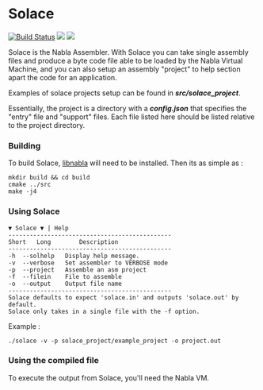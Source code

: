 # Solace

[![Build Status](https://travis-ci.com/NablaVM/solace.svg?branch=master)](https://travis-ci.com/NablaVM/solace)
![](https://img.shields.io/badge/License-MIT-blueviolet)
![](https://img.shields.io/badge/Built%20with-C%2B%2B-red)

Solace is the Nabla Assembler. With Solace you can take single assembly files and produce a byte code file able to be loaded by the Nabla Virtual Machine, and you can also setup an assembly "project" to help section apart the code for an application. 

Examples of solace projects setup can be found in ***src/solace_project***. 

Essentially, the project is a directory with a ***config.json*** that specifies the "entry" file and "support" files. Each file listed here should be listed relative to the project directory.

### Building

To build Solace, [libnabla](https://github.com/NablaVM/libnabla) will need to be installed. Then its as simple as :

    mkdir build && cd build
    cmake ../src
    make -j4

### Using Solace

    ▼ Solace ▼ | Help
    ----------------------------------------------
    Short	Long		Description
    ----------------------------------------------
    -h	--solhelp	Display help message.
    -v	--verbose	Set assembler to VERBOSE mode
    -p	--project	Assemble an asm project
    -f	--filein	File to assemble
    -o	--output	Output file name
    ----------------------------------------------
    Solace defaults to expect 'solace.in' and outputs 'solace.out' by default.
    Solace only takes in a single file with the -f option.

Example : 

    ./solace -v -p solace_project/example_project -o project.out

### Using the compiled file

To execute the output from Solace, you'll need the Nabla VM. 
